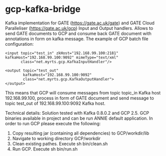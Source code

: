 # gcp-kafka-bridge
Kafka implementation for GATE (https://gate.ac.uk/gate) and GATE Cloud Paralleliser (https://gate.ac.uk/gcp) Input and Output handlers. Allows to send GATE documents to GCP and consume back GATE document with annotations in form on kafka message.
The example of GCP batch file configuration:

    <input topic="test_in" zkHost="192.168.99.100:2181" kafkaHost="192.168.99.100:9092" mimeType="text/xml"
           class="net.myrts.gcp.KafkaInputHandler"/>

    <output topic="test_out" 
            kafkaHost="192.168.99.100:9092"
            class="net.myrts.gcp.KafkaOutputHandler">
    </output>

This means that GCP will consume messages from topic topic_in Kafka host 192.168.99.100, process in form of GATE document and send message to topic test_out of 192.168.99.100:9092 Kafka host.

Technical details:
Solution tested with Kafka 0.8.0.2 and GCP 2.5.
GCP binaries available in project and can be run ANNIE default application. In order to run GCP please execute the following:

1. Copy resulting jar (containing all dependencies) to GCP/workdir/lib
2. Navigate to working directory GCP/workdir
3. Clean existing pathes. Execute sh bin/clean.sh
4. Run GCP. Execute sh bin/run.sh
